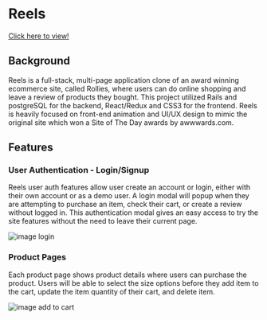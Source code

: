 # Reels
[Click here to view!](https://reels.onrender.com/)

## Background
Reels is a full-stack, multi-page application clone of an award winning ecommerce site, called Rollies, where users can do online shopping and leave a review of products they bought. This project utilized Rails and postgreSQL for the backend, React/Redux and CSS3 for the frontend.
Reels is heavily focused on front-end animation and UI/UX design to mimic the original site which won a Site of The Day awards by awwwards.com.  

## Features
### User Authentication - Login/Signup
Reels user auth features allow user create an account or login, either with their own account or as a demo user. A login modal will popup when they are attempting to purchase an item, check their cart, or create a review without logged in. This authentication modal gives an easy access to try the site features without the need to leave their current page.

![image login](https://user-images.githubusercontent.com/110148438/207139652-0fe302aa-66c8-44b4-a444-e871c9d9292a.png)

### Product Pages
Each product page shows product details where users can purchase the product. Users will be able to select the size options before they add item to the cart, update the item quantity of their cart, and delete item. 

![image add to cart]([https://ibb.co/8xP1gqR](https://i.ibb.co/s1s89nD/product-atc.gif))
